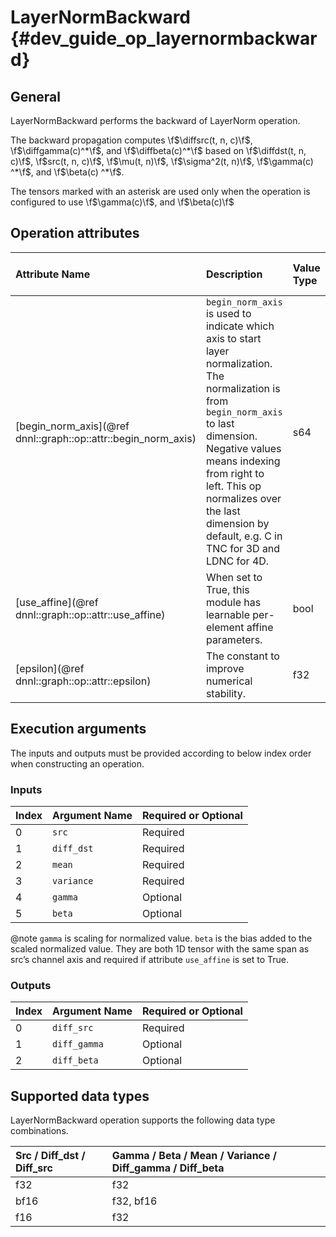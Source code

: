 LayerNormBackward {#dev_guide_op_layernormbackward}
===================================================

## General

LayerNormBackward performs the backward of LayerNorm operation.

The backward propagation computes
\f$\diffsrc(t, n, c)\f$,
\f$\diffgamma(c)^*\f$, and \f$\diffbeta(c)^*\f$
based on
\f$\diffdst(t, n, c)\f$, \f$src(t, n, c)\f$, \f$\mu(t, n)\f$,
\f$\sigma^2(t, n)\f$, \f$\gamma(c) ^*\f$, and \f$\beta(c) ^*\f$.

The tensors marked with an asterisk are used only when the operation is
configured to use \f$\gamma(c)\f$, and \f$\beta(c)\f$

## Operation attributes

| Attribute Name                                                 | Description                                                                                                                                                                                                                                                                                   | Value Type | Supported Values                             | Required or Optional |
|:---------------------------------------------------------------|:----------------------------------------------------------------------------------------------------------------------------------------------------------------------------------------------------------------------------------------------------------------------------------------------|:-----------|:---------------------------------------------|:---------------------|
| [begin_norm_axis](@ref dnnl::graph::op::attr::begin_norm_axis) | `begin_norm_axis` is used to indicate which axis to start layer normalization. The normalization is from `begin_norm_axis` to last dimension. Negative values means indexing from right to left. This op normalizes over the last dimension by default, e.g. C in TNC for 3D and LDNC for 4D. | s64        | [-r,r-1],where r=rank(src). -1 is default    | Optional             |
| [use_affine](@ref dnnl::graph::op::attr::use_affine)           | When set to True, this module has learnable per-element affine parameters.                                                                                                                                                                                                                    | bool       | `false`,`true` (default)                     | Optional             |
| [epsilon](@ref dnnl::graph::op::attr::epsilon)                 | The constant to improve numerical stability.                                                                                                                                                                                                                                                  | f32        | Arbitrary positive f32 value, 1e-5 (default) | Optional             |

## Execution arguments

The inputs and outputs must be provided according to below index order when
constructing an operation.

### Inputs

| Index | Argument Name | Required or Optional |
|:------|:------------- |:---------------------|
| 0     | `src`         | Required             |
| 1     | `diff_dst`    | Required             |
| 2     | `mean`        | Required             |
| 3     | `variance`    | Required             |
| 4     | `gamma`       | Optional             |
| 5     | `beta`        | Optional             |

@note `gamma` is scaling for normalized value. `beta` is the bias added to
the scaled normalized value. They are both 1D tensor with the same span as src’s channel
axis and required if attribute `use_affine` is set to True.

### Outputs

| Index | Argument Name | Required or Optional |
|:------|:--------------|:---------------------|
| 0     | `diff_src`    | Required             |
| 1     | `diff_gamma`  | Optional             |
| 2     | `diff_beta`   | Optional             |

## Supported data types

LayerNormBackward operation supports the following data type combinations.

| Src / Diff_dst / Diff_src | Gamma / Beta / Mean / Variance / Diff_gamma / Diff_beta |
|:--------------------------|:--------------------------------------------------------|
| f32                       | f32                                                     |
| bf16                      | f32, bf16                                               |
| f16                       | f32                                                     |
